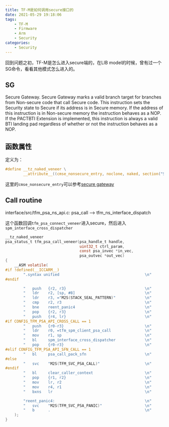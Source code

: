 ```yaml
---
title: TF-M是如何调用secure接口的
date: 2021-05-29 19:18:06
tags:
    - TF-M
    - Firmware
    - Arm
    - Security
categories:
    - Security
---
```


回到问题之初，TF-M是怎么进入secure端的，在LIB model的时候，曾有过一个SG命令，看看其他模式怎么进入的。

<!-- more -->

## SG


Secure Gateway. Secure Gateway marks a valid branch target for branches from Non-secure code that call Secure code. This instruction sets the Security state to Secure if its address is in Secure memory. If the address of this instruction is in Non-secure memory the instruction behaves as a NOP. If the PACTBTI Extension is implemented, this instruction is always a valid BTI landing pad regardless of whether or not the instruction behaves as a NOP.

## 函数属性

定义为：

```c
#define __tz_naked_veneer \
        __attribute__((cmse_nonsecure_entry, noclone, naked, section("SFN")))
```

这里的`cmse_nonsecure_entry`可以参考[secure gateway](https://developer.arm.com/documentation/100067/0612/Compiler-specific-Function--Variable--and-Type-Attributes/--attribute----cmse-nonsecure-entry---function-attribute)

## Call routine

interface/src/tfm_psa_ns_api.c: psa_call --> tfm_ns_interface_dispatch

这个函数回调`tfm_psa_connect_veneer`进入secure，然后进入`spm_interface_cross_dispatcher`

```c
__tz_naked_veneer
psa_status_t tfm_psa_call_veneer(psa_handle_t handle,
                                 uint32_t ctrl_param,
                                 const psa_invec *in_vec,
                                 psa_outvec *out_vec)
{
    __ASM volatile(
#if !defined(__ICCARM__)
        ".syntax unified                                      \n"
#endif

        "   push   {r2, r3}                                   \n"
        "   ldr    r2, [sp, #8]                               \n"
        "   ldr    r3, ="M2S(STACK_SEAL_PATTERN)"             \n"
        "   cmp    r2, r3                                     \n"
        "   bne    reent_panic4                               \n"
        "   pop    {r2, r3}                                   \n"
        "   push   {r4, lr}                                   \n"
#if CONFIG_TFM_PSA_API_CROSS_CALL == 1
        "   push   {r0-r3}                                    \n"
        "   ldr    r0, =tfm_spm_client_psa_call               \n"
        "   mov    r1, sp                                     \n"
        "   bl     spm_interface_cross_dispatcher             \n"
        "   pop    {r0-r3}                                    \n"
#elif CONFIG_TFM_PSA_API_SFN_CALL == 1
        "   bl     psa_call_pack_sfn                          \n"
#else
        "   svc    "M2S(TFM_SVC_PSA_CALL)"                    \n"
#endif
        "   bl     clear_caller_context                       \n"
        "   pop    {r1, r2}                                   \n"
        "   mov    lr, r2                                     \n"
        "   mov    r4, r1                                     \n"
        "   bxns   lr                                         \n"

        "reent_panic4:                                        \n"
        "   svc    "M2S(TFM_SVC_PSA_PANIC)"                   \n"
        "   b      .                                          \n"
    );
}
```